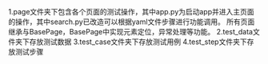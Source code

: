 1.page文件夹下包含各个页面的测试操作，其中app.py为启动app并进入主页面的操作，其中search.py已改造可以根据yaml文件步骤进行功能调用。
所有页面继承与BasePage，BasePage中实现元素定位，异常处理等功能。
2.test_data文件夹下存放测试数据
3.test_case文件夹下存放测试用例
4.test_step文件夹下存放测试步骤